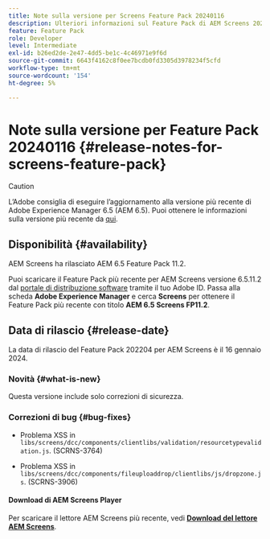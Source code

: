 ```yaml
---
title: Note sulla versione per Screens Feature Pack 20240116
description: Ulteriori informazioni sul Feature Pack di AEM Screens 20240116 rilasciato il 16 gennaio 2024.
feature: Feature Pack
role: Developer
level: Intermediate
exl-id: b26ed2de-2e47-4dd5-be1c-4c46971e9f6d
source-git-commit: 6643f4162c8f0ee7bcdb0fd3305d3978234f5cfd
workflow-type: tm+mt
source-wordcount: '154'
ht-degree: 5%

---
```


# Note sulla versione per Feature Pack 20240116 {#release-notes-for-screens-feature-pack}

>[!CAUTION]
>L’Adobe consiglia di eseguire l’aggiornamento alla versione più recente di Adobe Experience Manager 6.5 (AEM 6.5). Puoi ottenere le informazioni sulla versione più recente da [qui](https://experienceleague.adobe.com/it/docs/experience-manager-65/content/release-notes/release-notes).

## Disponibilità {#availability}

AEM Screens ha rilasciato AEM 6.5 Feature Pack 11.2.

Puoi scaricare il Feature Pack più recente per AEM Screens versione 6.5.11.2 dal [portale di distribuzione software](https://experience.adobe.com/#/downloads/content/software-distribution/it/aem.html) tramite il tuo Adobe ID. Passa alla scheda **Adobe Experience Manager** e cerca **Screens** per ottenere il Feature Pack più recente con titolo **AEM 6.5 Screens FP11.2**.

## Data di rilascio {#release-date}

La data di rilascio del Feature Pack 202204 per AEM Screens è il 16 gennaio 2024.

### Novità {#what-is-new}

Questa versione include solo correzioni di sicurezza.

### Correzioni di bug {#bug-fixes}

* Problema XSS in `libs/screens/dcc/components/clientlibs/validation/resourcetypevalidation.js`. (SCRNS-3764)

* Problema XSS in `libs/screens/dcc/components/fileuploaddrop/clientlibs/js/dropzone.js`. (SCRNS-3906)

#### Download di AEM Screens Player

Per scaricare il lettore AEM Screens più recente, vedi **[Download del lettore AEM Screens](https://download.macromedia.com/screens/index.html)**.
